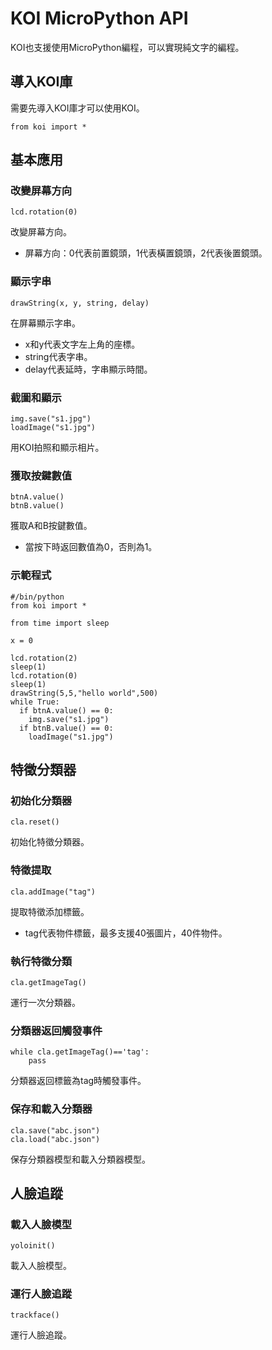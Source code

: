 # KOI MicroPython API

KOI也支援使用MicroPython編程，可以實現純文字的編程。

## 導入KOI庫

需要先導入KOI庫才可以使用KOI。

    from koi import *

## 基本應用

### 改變屏幕方向

    lcd.rotation(0)
    
改變屏幕方向。

- 屏幕方向：0代表前置鏡頭，1代表橫置鏡頭，2代表後置鏡頭。

### 顯示字串

    drawString(x, y, string, delay)
    
在屏幕顯示字串。

- x和y代表文字左上角的座標。
- string代表字串。
- delay代表延時，字串顯示時間。

### 截圖和顯示

    img.save("s1.jpg")
    loadImage("s1.jpg")
    
用KOI拍照和顯示相片。

### 獲取按鍵數值

    btnA.value()
    btnB.value()
    
獲取A和B按鍵數值。

- 當按下時返回數值為0，否則為1。

### 示範程式

    #/bin/python
    from koi import *
    
    from time import sleep
    
    x = 0
    
    lcd.rotation(2)
    sleep(1)
    lcd.rotation(0)
    sleep(1)
    drawString(5,5,"hello world",500)
    while True:
      if btnA.value() == 0:
        img.save("s1.jpg")
      if btnB.value() == 0:
        loadImage("s1.jpg")
        
## 特徵分類器

### 初始化分類器

    cla.reset()
    
初始化特徵分類器。

### 特徵提取

    cla.addImage("tag")

提取特徵添加標籤。

- tag代表物件標籤，最多支援40張圖片，40件物件。

### 執行特徵分類

    cla.getImageTag()
    
運行一次分類器。

### 分類器返回觸發事件

    while cla.getImageTag()=='tag':
        pass
    
分類器返回標籤為tag時觸發事件。

### 保存和載入分類器

    cla.save("abc.json")
    cla.load("abc.json")
    
保存分類器模型和載入分類器模型。


## 人臉追蹤

### 載入人臉模型

    yoloinit()

載入人臉模型。

### 運行人臉追蹤

    trackface()

運行人臉追蹤。